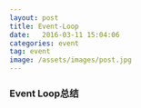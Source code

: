 ```yaml
---
layout: post
title: Event-Loop
date:   2016-03-11 15:04:06
categories: event
tag: event
image: /assets/images/post.jpg
---
```


<h3>Event Loop总结</h3>